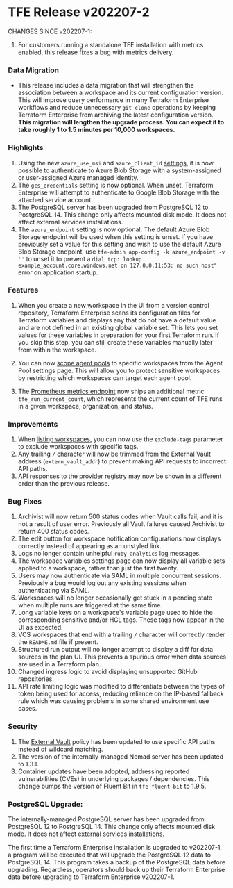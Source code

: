 # TFE Release v202207-2


CHANGES SINCE v202207-1:

1. For customers running a standalone TFE installation with metrics enabled, this release fixes a bug with metrics delivery.


### Data Migration

* This release includes a data migration that will strengthen the association between a workspace and its current configuration version. This will improve query performance in many Terraform Enterprise workflows and reduce unnecessary `git clone` operations by keeping Terraform Enterprise from archiving the latest configuration version. **This migration will lengthen the upgrade process. You can expect it to take roughly 1 to 1.5 minutes per 10,000 workspaces.**

### Highlights

1. Using the new `azure_use_msi` and `azure_client_id` [settings](https://www.terraform.io/enterprise/install/automated/automating-the-installer#available-settings), it is now possible to authenticate to Azure Blob Storage with a system-assigned or user-assigned Azure managed identity.
1. The `gcs_credentials` setting is now optional. When unset, Terraform Enterprise will attempt to authenticate to Google Blob Storage with the attached service account.
1. The PostgreSQL server has been upgraded from PostgreSQL 12 to PostgreSQL 14. This change only affects mounted disk mode. It does not affect external services installations.
1. The `azure_endpoint` setting is now optional. The default Azure Blob Storage endpoint will be used when this setting is unset. If you have previously set a value for this setting and wish to use the default Azure Blob Storage endpoint, use `tfe-admin app-config -k azure_endpoint -v ''` to unset it to prevent a `dial tcp: lookup example_account.core.windows.net on 127.0.0.11:53: no such host"` error on application startup.

### Features
1. When you create a new workspace in the UI from a version control repository, Terraform Enterprise scans its configuration files for Terraform variables and displays any that do not have a default value and are not defined in an existing global variable set. This lets you set values for these variables in preparation for your first Terraform run. If you skip this step, you can still create these variables manually later from within the workspace.

1. You can now [scope agent pools](https://www.terraform.io/cloud-docs/agents#scope-an-agent-pool-to-specific-workspaces) to specific workspaces from the Agent Pool settings page. This will allow you to protect sensitive workspaces by restricting which workspaces can target each agent pool.

1. The [Prometheus metrics endpoint](https://www.terraform.io/enterprise/admin/infrastructure/monitoring#terraform-enterprise-metrics) now ships an additional metric `tfe_run_current_count`, which represents the current count of TFE runs in a given workspace, organization, and status.

### Improvements
1. When [listing workspaces](https://www.terraform.io/cloud-docs/api-docs/workspaces#list-workspaces), you can now use the `exclude-tags` parameter to exclude workspaces with specific tags.
1. Any trailing `/` character will now be trimmed from the External Vault address (`extern_vault_addr`) to prevent making API requests to incorrect API paths.
1. API responses to the provider registry may now be shown in a different order than the previous release.

### Bug Fixes
1. Archivist will now return 500 status codes when Vault calls fail, and it is not a result of user error. Previously all Vault failures caused Archivist to return 400 status codes.
1. The edit button for workspace notification configurations now displays correctly instead of appearing as an unstyled link.
1. Logs no longer contain unhelpful `ruby_analytics` log messages.
1. The workspace variables settings page can now display all variable sets applied to a workspace, rather than just the first twenty.
1. Users may now authenticate via SAML in multiple concurrent sessions. Previously a bug would log out any existing sessions when authenticating via SAML.
1. Workspaces will no longer occasionally get stuck in a pending state when multiple runs are triggered at the same time.
1. Long variable keys on a workspace's variable page used to hide the corresponding sensitive and/or HCL tags. These tags now appear in the UI as expected.
1. VCS workspaces that end with a trailing `/` character will correctly render the `README.md` file if present.
1. Structured run output will no longer attempt to display a diff for data sources in the plan UI. This prevents a spurious error when data sources are used in a Terraform plan.
1. Changed ingress logic to avoid displaying unsupported GitHub repositories.
1. API rate limiting logic was modified to differentiate between the types of token being used for access, reducing reliance on the IP-based fallback rule which was causing problems in some shared environment use cases.

### Security

1. The [External Vault](https://www.terraform.io/enterprise/requirements/data-storage/vault) policy has been updated to use specific API paths instead of wildcard matching.
1. The version of the internally-managed Nomad server has been updated to 1.3.1.
1. Container updates have been adopted, addressing reported vulnerabilities (CVEs) in underlying packages / dependencies. This change bumps the version of Fluent Bit in `tfe-fluent-bit` to 1.9.5.

### PostgreSQL Upgrade:

The internally-managed PostgreSQL server has been upgraded from PostgreSQL 12 to PostgreSQL 14. This change only affects mounted disk mode. It does not affect external services installations.

The first time a Terraform Enterprise installation is upgraded to v202207-1, a program will be executed that will upgrade the PostgreSQL 12 data to PostgreSQL 14. This program takes a backup of the PostgreSQL data before upgrading. Regardless, operators should back up their Terraform Enterprise data before upgrading to Terraform Enterprise v202207-1.


